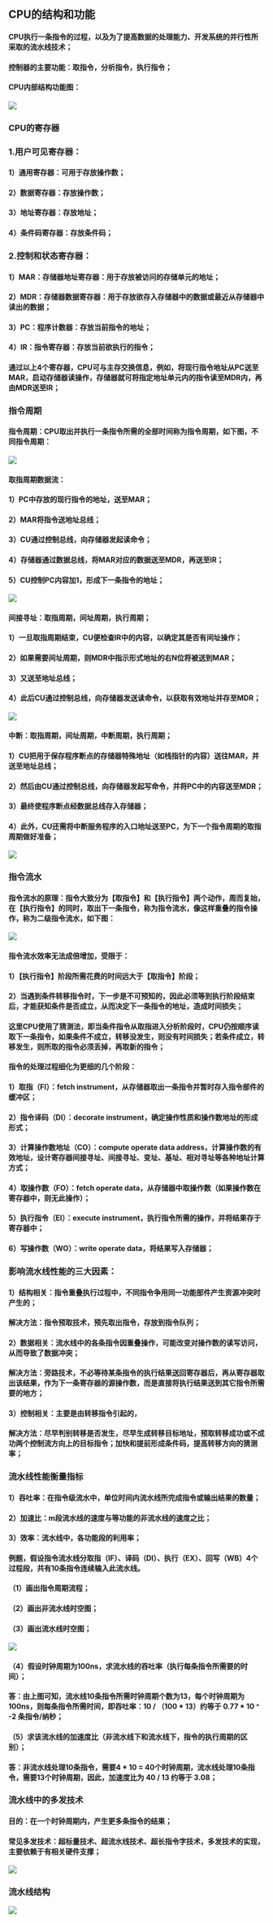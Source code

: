 ## CPU的结构和功能
#### CPU执行一条指令的过程，以及为了提高数据的处理能力、开发系统的并行性所采取的流水线技术；
#### 控制器的主要功能：取指令，分析指令，执行指令；
#### CPU内部结构功能图：
![](../resource/计算机组成/CPU结构图.png)

### CPU的寄存器
### 1.用户可见寄存器：
#### 1）通用寄存器：可用于存放操作数；
#### 2）数据寄存器：存放操作数；
#### 3）地址寄存器：存放地址；
#### 4）条件码寄存器：存放条件码；

### 2.控制和状态寄存器：
#### 1）MAR：存储器地址寄存器：用于存放被访问的存储单元的地址；
#### 2）MDR：存储器数据寄存器：用于存放欲存入存储器中的数据或最近从存储器中读出的数据；
#### 3）PC：程序计数器：存放当前指令的地址；
#### 4）IR：指令寄存器：存放当前欲执行的指令；
#### 通过以上4个寄存器，CPU可与主存交换信息，例如，将现行指令地址从PC送至MAR，启动存储器读操作，存储器就可将指定地址单元内的指令读至MDR内，再由MDR送至IR；

### 指令周期

#### 指令周期：CPU取出并执行一条指令所需的全部时间称为指令周期，如下图，不同指令周期：
![](../resource/计算机组成/CPU指令周期示意图.png)

#### 取指周期数据流：
#### 1）PC中存放的现行指令的地址，送至MAR；
#### 2）MAR将指令送地址总线；
#### 3）CU通过控制总线，向存储器发起读命令；
#### 4）存储器通过数据总线，将MAR对应的数据送至MDR，再送至IR；
#### 5）CU控制PC内容加1，形成下一条指令的地址；
![](../resource/计算机组成/取指周期数据流.png)


#### 间接寻址：取指周期，间址周期，执行周期；
#### 1）一旦取指周期结束，CU便检查IR中的内容，以确定其是否有间址操作；
#### 2）如果需要间址周期，则MDR中指示形式地址的右N位将被送到MAR；
#### 3）又送至地址总线；
#### 4）此后CU通过控制总线，向存储器发送读命令，以获取有效地址并存至MDR；
![](../resource/计算机组成/间址周期数据流.png)


#### 中断：取指周期，间址周期，中断周期，执行周期；
#### 1）CU把用于保存程序断点的存储器特殊地址（如栈指针的内容）送往MAR，并送至地址总线；
#### 2）然后由CU通过控制总线，向存储器发起写命令，并将PC中的内容送至MDR；
#### 3）最终使程序断点经数据总线存入存储器；
#### 4）此外，CU还需将中断服务程序的入口地址送至PC，为下一个指令周期的取指周期做好准备；
![](../resource/计算机组成/中断周期数据流.png)

### 指令流水
#### 指令流水的原理：指令大致分为【取指令】和【执行指令】两个动作，周而复始，在【执行指令】的同时，取出下一条指令，称为指令流水，像这样重叠的指令操作，称为二级指令流水，如下图：
![](../resource/计算机组成/二级指令流水.png)

#### 指令流水效率无法成倍增加，受限于：
#### 1）【执行指令】阶段所需花费的时间远大于【取指令】阶段；
#### 2）当遇到条件转移指令时，下一步是不可预知的，因此必须等到执行阶段结束后，才能获知条件是否成立，从而决定下一条指令的地址，造成时间损失；
#### 这里CPU使用了猜测法，即当条件指令从取指进入分析阶段时，CPU仍按顺序读取下一条指令，如果条件不成立，转移没发生，则没有时间损失；若条件成立，转移发生，则所取的指令必须丢掉，再取新的指令；

#### 指令的处理过程细化为更细的几个阶段：
#### 1）取指（FI）：fetch instrument，从存储器取出一条指令并暂时存入指令部件的缓冲区；
#### 2）指令译码（DI）：decorate instrument，确定操作性质和操作数地址的形成形式；
#### 3）计算操作数地址（CO）：compute operate data address，计算操作数的有效地址，设计寄存器间接寻址、间接寻址、变址、基址、相对寻址等各种地址计算方式；
#### 4）取操作数（FO）：fetch operate data，从存储器中取操作数（如果操作数在寄存器中，则无此操作）；
#### 5）执行指令（EI）：execute instrument，执行指令所需的操作，并将结果存于寄存器中；
#### 6）写操作数（WO）：write operate data，将结果写入存储器；

### 影响流水线性能的三大因素：
#### 1）结构相关：指令重叠执行过程中，不同指令争用同一功能部件产生资源冲突时产生的；
#### 解决方法：指令预取技术，预先取出指令，存放到指令队列；

#### 2）数据相关：流水线中的各条指令因重叠操作，可能改变对操作数的读写访问，从而导致了数据冲突；
#### 解决方法：旁路技术，不必等待某条指令的执行结果送回寄存器后，再从寄存器取出该结果，作为下一条寄存器的源操作数，而是直接将执行结果送到其它指令所需要的地方；

#### 3）控制相关：主要是由转移指令引起的，
#### 解决方法：尽早判别转移是否发生，尽早生成转移目标地址，预取转移成功或不成功两个控制流方向上的目标指令；加快和提前形成条件码，提高转移方向的猜测率；

### 流水线性能衡量指标
#### 1）吞吐率：在指令级流水中，单位时间内流水线所完成指令或输出结果的数量；
#### 2）加速比：m段流水线的速度与等功能的非流水线的速度之比；
#### 3）效率：流水线中，各功能段的利用率；

#### 例题，假设指令流水线分取指（IF）、译码（DI）、执行（EX）、回写（WB）4个过程段，共有10条指令连续输入此流水线。
#### （1）画出指令周期流程；
#### （2）画出非流水线时空图；
#### （3）画出流水线时空图；
![](../resource/计算机组成/流水线时空图.png)
#### （4）假设时钟周期为100ns，求流水线的吞吐率（执行每条指令所需要的时间）；
#### 答：由上图可知，流水线10条指令所需时钟周期个数为13，每个时钟周期为100ns，则每条指令所需时间，即吞吐率：10 / （100 * 13）约等于 0.77 * 10 ^ -2 条指令/纳秒；
#### （5）求该流水线的加速度比（非流水线下和流水线下，指令的执行周期的区别）；
#### 答：非流水线处理10条指令，需要4 * 10 = 40个时钟周期，流水线处理10条指令，需要13个时钟周期，因此，加速度比为 40 / 13 约等于 3.08；

### 流水线中的多发技术
#### 目的：在一个时钟周期内，产生更多条指令的结果；
#### 常见多发技术：超标量技术、超流水线技术、超长指令字技术，多发技术的实现，主要依赖于有相关硬件支撑；
![](../resource/计算机组成/常见流水线技术.png)

### 流水线结构
![](../resource/计算机组成/指令的流水结构.png)